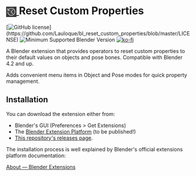<h1 tabindex="-1" class="heading-element" dir="auto">
    <a target="_blank" rel="noopener noreferrer" href="Prez/icon.jpg">
        <img src="Prez/icon.png" alt="icon" style="height: 1em; vertical-align: middle;">
    </a>
    Reset Custom Properties
</h1>

[![GitHub license](https://img.shields.io/github/license/Lauloque/bl_reset_custom_properties?style=for-the-badge&labelColor=rgb(64,64,64))](https://github.com/Lauloque/bl_reset_custom_properties/blob/master/LICENSE) ![Minimum Supported Blender Version](https://img.shields.io/badge/Blender-4.2LTS+-green?style=for-the-badge&logo=blender&logoColor=white&labelColor=rgb(64,64,64)) [![ko-fi](https://ko-fi.com/img/githubbutton_sm.svg)](https://ko-fi.com/H2H818FHX)

A Blender extension that provides operators to reset custom properties to their default values on objects and pose bones. Compatible with Blender 4.2 and up.

Adds convenient menu items in Object and Pose modes for quick property management.

## Installation

You can download the extension either from:

- Blender's GUI (Preferences > Get Extensions)
- The [Blender Extension Platform](https://extensions.blender.org/add-ons/reset_custom_properties/) (to be published!)
- [This repository's releases page](https://github.com/Lauloque/bl_reset_custom_properties/releases).

The installation process is well explained by Blender's official extensions platform documentation:

[About — Blender Extensions](https://extensions.blender.org/about/)
